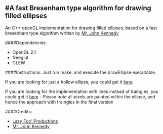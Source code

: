 #A fast Bresenham type algorithm for drawing filled ellipses
----

An C++ openGL implementation for drawing filled ellipses, based on a fast bresenham type algorithm written by [Mr. John Kennedy](https://web.archive.org/web/20120225095359/http://homepage.smc.edu/kennedy_john/belipse.pdf)

####Dependencies:
- OpenGL 2.1
- freeglut
- GLEW

####Instructions:
Just run make, and execute the drawEllipse executable.

If you are looking for just a hollow ellipse, you could get it [here](https://github.com/notprathap/filled-ellipse/releases/tag/filled-ellipse-with-triangles)

If you are looking for the implementation with lines instead of traingles, you could get it [here](https://github.com/notprathap/filled-ellipse/releases/tag/filled-ellipse-with-lines) - Please note all pixels are painted within the ellipse, and hence the approach with traingles in the final version

####Credits:
- [Lazy Foo' Productions](http://lazyfoo.net/tutorials/OpenGL/index.php)
- [Mr. John Kennedy](https://web.archive.org/web/20120225095359/http://homepage.smc.edu/kennedy_john/belipse.pdf)

